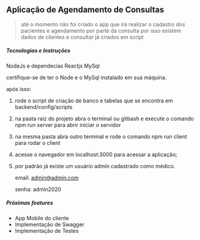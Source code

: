 ## Aplicação de Agendamento de Consultas

> até o momento não foi criado o app que irá realizar o cadastro dos pacientes e agendamento por parte da consulta
> por isso existem dados de clientes e consultar já criados em script

##### Tecnologias e Instruções

NodeJs e dependecias
Reactjs
MySql

certifique-se de ter o Node e o MySql instalado em sua máquina.

após isso:

1. rode o script de criação de banco e tabelas que se encontra em backend/config/scripts

2. na pasta raiz do projeto abra o terminal ou gitbash e execute o comando npm run server
   para abrir iniciar o servidor

3. na mesma pasta abra outro terminal e rode o comando npm run client para rodar o client

4. acesse o navegador em localhost:3000 para acessar a aplicação;

5. por padrão já existe um usuário admin cadastrado como médico.

    email: admin@admin.com

    senha: admin2020

##### Próximas features

-   App Mobile do cliente
-   Implementação de Swagger
-   Implementação de Testes
